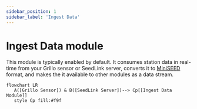 ```yaml
---
sidebar_position: 1
sidebar_label: 'Ingest Data'
---
```


# Ingest Data module
This module is typically enabled by default. It consumes station data in real-time from your Grillo sensor or SeedLink server, converts it to [MiniSEED](http://ds.iris.edu/ds/nodes/dmc/data/formats/miniseed/) format, and makes the it available to other modules as a data stream.

```mermaid
flowchart LR
   A([Grillo Sensor]) & B([SeedLink Server])--> Cp[[Ingest Data Module]]
   style Cp fill:#f9f
```

